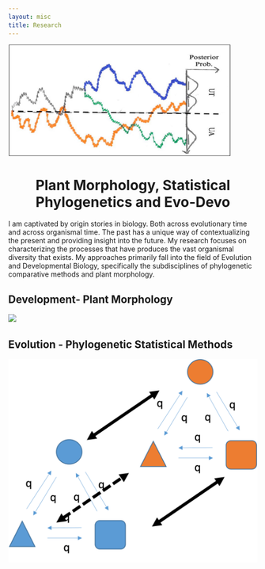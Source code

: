 ```yaml
---
layout: misc
title: Research
---
```



<img src="/assets/img/ThresholdModel.jpg" width="450" height="225">

<h1 style="text-align: center;">Plant Morphology, Statistical Phylogenetics and  Evo-Devo </h1>

I am captivated by origin stories in biology. Both across evolutionary time and across organismal time. The past has a unique way of contextualizing the present and providing insight into the future. My research focuses on characterizing the processes that have produces the vast organismal diversity that exists. My approaches primarily fall into the field of Evolution and Developmental Biology, specifically the subdisciplines of phylogenetic comparative methods and plant morphology. 



## Development- Plant Morphology
<img src="/assets/img/EpiIllumination.png">



## Evolution - Phylogenetic Statistical Methods
<img src="/assets/img/HiddenCTMM.png">

